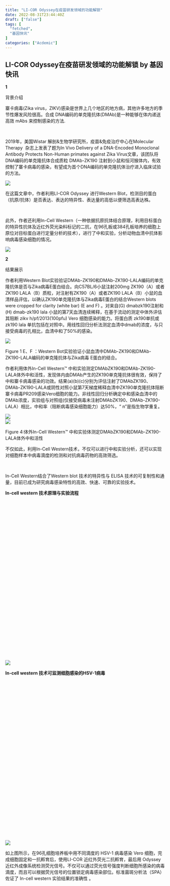 ```yaml
---
title: "LI-COR Odyssey在疫苗研发领域的功能解锁"
date: 2022-08-31T23:44:40Z
draft: ["false"]
tags: [
  "fetched",
  "基因快讯"
]
categories: ["Acdemic"]
---
```

LI-COR Odyssey在疫苗研发领域的功能解锁 by 基因快讯
------
<div><section><section powered-by="xiumi.us"><section><section powered-by="xiumi.us"><section><section powered-by="xiumi.us"><section><p><strong>1</strong></p></section></section></section><section><section powered-by="xiumi.us"><p><span>背景介绍</span></p></section></section></section></section></section><section powered-by="xiumi.us"><section><section powered-by="xiumi.us"><p>寨卡病毒(Zika virus，ZIKV)感染是世界上几个地区的地方病，其他许多地方的季节性爆发风险很高。合成 DNA编码的单克隆抗体(DMAb)是一种能够在体内递送高效 mAbs 来控制感染的方法.</p><p><br></p><p>2019年，美国Wistar 解剖&amp;生物学研究所，疫苗&amp;免疫治疗中心在Molecular Therapy  杂志上发表了题为In Vivo Delivery of a DNA-Encoded Monoclonal Antibody Protects Non-Human primates against Zika Virus文章，该团队将DNA编码的单克隆抗体合成质粒 DMAb-ZK190 注射到小鼠和恒河猴体内，有效控制了寨卡病毒的感染，有望成为首个DNA编码的单克隆抗体治疗进入临床试验的方法。</p></section></section></section><section powered-by="xiumi.us"><section><img data-ratio="0.4092593" data-src="https://mmbiz.qpic.cn/mmbiz_png/rjTSBEibQY57MKicIt7dGtFLmQvicwlYGXnEaTEXTXVHY4YwM72L2dmkf2Kr0tGYWI7nNg73O2I4YibmnKjFIdHz0w/640?wx_fmt=png" data-type="png" data-w="1080" src="https://mmbiz.qpic.cn/mmbiz_png/rjTSBEibQY57MKicIt7dGtFLmQvicwlYGXnEaTEXTXVHY4YwM72L2dmkf2Kr0tGYWI7nNg73O2I4YibmnKjFIdHz0w/640?wx_fmt=png"></section></section><section powered-by="xiumi.us"><section><section powered-by="xiumi.us"><p>在这篇文章中，作者利用LI-COR Odyssey 进行Western Blot，检测目的蛋白（抗原/抗体）是否表达、表达的特异性、表达量的高低以便筛选高表达株。</p><p><br></p><p>此外，作者还利用In-Cell Western（一种依据抗原抗体结合原理，利用目标蛋白的特异性抗体及近红外荧光染料标记的二抗，在96孔板或384孔板培养的细胞上原位对目标蛋白进行定量分析的技术），进行了中和实验，分析动物血清中抗体影响病毒感染细胞的情况。</p></section></section></section><section powered-by="xiumi.us"><section><img data-ratio="0.7221135" data-src="https://mmbiz.qpic.cn/mmbiz_png/rjTSBEibQY57MKicIt7dGtFLmQvicwlYGXnH4LAtu0kTkgp6zleu7ibxcDRwg88mJwO8xWAQdE79AlxtuI30WGqAmw/640?wx_fmt=png" data-type="png" data-w="511" src="https://mmbiz.qpic.cn/mmbiz_png/rjTSBEibQY57MKicIt7dGtFLmQvicwlYGXnH4LAtu0kTkgp6zleu7ibxcDRwg88mJwO8xWAQdE79AlxtuI30WGqAmw/640?wx_fmt=png"></section></section><section powered-by="xiumi.us"><section><section powered-by="xiumi.us"><section><section powered-by="xiumi.us"><section><p><strong>2</strong></p></section></section></section><section><section powered-by="xiumi.us"><p><span>结果展示</span></p></section></section></section></section></section><section powered-by="xiumi.us"><section><section powered-by="xiumi.us"><p><span>作者利用Western Blot实验验证DMAb-ZK190和DMAb-ZK190-LALA编码的单克隆抗体是否与Zika病毒E蛋白结合。向C57BL/6小鼠注射200mg ZK190（A）或者ZK190 LALA（B）质粒，对注射有ZK190（A）或者ZK190 LALA（B）小鼠的血清样品评估，以确认ZK190单克隆抗体与Zika病毒E蛋白的结合Western blots were cropped for clarity (white bar) (E and F) 。对</span><span>来自(G) dmabzk190注射和(H) dmab-zk190 lala 小鼠的第7天血清连续稀释，在基于流动的测定中体外评估其阻断 zikv h/pf/2013(100pfu) Vero 细胞感染的能力。将蛋白质 zk190单抗或 zk190 lala 单抗包括在对照中。用线性回归分析法测定血清中dmab的浓度，与只接受病毒的孔相比，血清中和了50%的感染。</span></p></section></section></section><section powered-by="xiumi.us"><section><img data-ratio="0.9916201" data-src="https://mmbiz.qpic.cn/mmbiz_png/rjTSBEibQY57MKicIt7dGtFLmQvicwlYGXnaibydoFKFHicRbuXrFF4Te0ynDW5fQWELs4oBGuoIxSkI8Jp5IS5um5w/640?wx_fmt=png" data-type="png" data-w="1074" src="https://mmbiz.qpic.cn/mmbiz_png/rjTSBEibQY57MKicIt7dGtFLmQvicwlYGXnaibydoFKFHicRbuXrFF4Te0ynDW5fQWELs4oBGuoIxSkI8Jp5IS5um5w/640?wx_fmt=png"></section></section><section powered-by="xiumi.us"><p>Figure 1 E、F ：Western Bot实验验证小鼠血清中DMAb-ZK190和DMAb-ZK190-LALA编码的单克隆抗体与Zika病毒 E蛋白的结合。</p></section><section powered-by="xiumi.us"><section><section powered-by="xiumi.us"><p>作者利用体外In-Cell Western™ 中和实验测定DMAbZK190和DMAb-ZK190-LALA体外中和活性，发现体内由DMAb产生的ZK190单克隆抗体很有效，保持了中和寨卡病毒感染的功效。结果(a)(b)(c)分别为评估注射了DMAbZK190、DMAb-ZK190-LALA或阴性对照小鼠第7天梯度稀释血清中ZK190单克隆抗体阻断寨卡病毒PR209感染Vero细胞的能力。非线性回归分析确定中和感染血清中的DMAb浓度，实验组与对照组(仅接受病毒未注射DMAbZK190、DMAb-ZK190-LALA）相比，中和率（阻断病毒感染细胞能力）达50%，“ n”是指生物学重复。</p></section></section></section><section powered-by="xiumi.us"><section><img data-ratio="0.351145" data-src="https://mmbiz.qpic.cn/mmbiz_png/rjTSBEibQY57MKicIt7dGtFLmQvicwlYGXn17H2Tyl0Rqcm5gK0BGLB9aOXfll3SmN2qBC8jUNGbZHuwwm3f5oKbw/640?wx_fmt=png" data-type="png" data-w="655" src="https://mmbiz.qpic.cn/mmbiz_png/rjTSBEibQY57MKicIt7dGtFLmQvicwlYGXn17H2Tyl0Rqcm5gK0BGLB9aOXfll3SmN2qBC8jUNGbZHuwwm3f5oKbw/640?wx_fmt=png"></section></section><section powered-by="xiumi.us"><section><img data-ratio="0.3101852" data-src="https://mmbiz.qpic.cn/mmbiz_png/rjTSBEibQY57MKicIt7dGtFLmQvicwlYGXnicI5vYxf6CB2LpiaHrHcFhDTWrlBKjZ94owlVUfZaDxbM79h3hNSRwlw/640?wx_fmt=png" data-type="png" data-w="1080" src="https://mmbiz.qpic.cn/mmbiz_png/rjTSBEibQY57MKicIt7dGtFLmQvicwlYGXnicI5vYxf6CB2LpiaHrHcFhDTWrlBKjZ94owlVUfZaDxbM79h3hNSRwlw/640?wx_fmt=png"></section></section><section powered-by="xiumi.us"><p>Figure 4:体外In-Cell Western™ 中和实验体测定DMAbZK190和DMAb-ZK190-LALA体外中和活性</p></section><section powered-by="xiumi.us"><section><section powered-by="xiumi.us"><p>不仅如此，利用In-Cell Western技术，不仅可以进行中和实验分析，还可以实现对细胞样本中病毒滴度的检测和对抗病毒药物的高效筛选。</p><p><br></p><p>In-Cell Western结合了Western blot 技术的特异性与 ELISA 技术的可复制性和通量，目前已成为研究病毒感染特性的高效、快速、可靠的实验技术。 </p></section></section></section><section powered-by="xiumi.us"><section><section powered-by="xiumi.us"><section><p><strong>In-cell western 技术原理与实验流程</strong></p></section></section></section><section><svg viewbox="0 0 1 1"></svg></section></section><section powered-by="xiumi.us"><section><img data-ratio="0.3138075" data-src="https://mmbiz.qpic.cn/mmbiz_png/rjTSBEibQY57MKicIt7dGtFLmQvicwlYGXnIE5ZMEaug9z2iaKHF4IKpLOL7CQnoic8GrSh0piaVQIJS3ejAyzax75ow/640?wx_fmt=png" data-type="png" data-w="956" src="https://mmbiz.qpic.cn/mmbiz_png/rjTSBEibQY57MKicIt7dGtFLmQvicwlYGXnIE5ZMEaug9z2iaKHF4IKpLOL7CQnoic8GrSh0piaVQIJS3ejAyzax75ow/640?wx_fmt=png"></section></section><section powered-by="xiumi.us"><section><section powered-by="xiumi.us"><section><p><strong>In-cell western 技术可监测细胞感染的HSV-1病毒</strong></p></section></section></section><section><svg viewbox="0 0 1 1"></svg></section></section><section powered-by="xiumi.us"><section><img data-ratio="0.7507508" data-src="https://mmbiz.qpic.cn/mmbiz_png/rjTSBEibQY57MKicIt7dGtFLmQvicwlYGXnnqqVVqxQeu5ia6u3s2iaHgZ9AUcVU9nOoBsoDKa1ias7NtYZEaK1rAfEw/640?wx_fmt=png" data-type="png" data-w="666" src="https://mmbiz.qpic.cn/mmbiz_png/rjTSBEibQY57MKicIt7dGtFLmQvicwlYGXnnqqVVqxQeu5ia6u3s2iaHgZ9AUcVU9nOoBsoDKa1ias7NtYZEaK1rAfEw/640?wx_fmt=png"></section></section><section powered-by="xiumi.us"><section><section powered-by="xiumi.us"><p>如上图所示，在96孔细胞培养板中用不同滴度的 HSV-1 病毒感染 Vero 细胞，完成细胞固定和一抗孵育后，使用LI-COR 近红外荧光二抗孵育，最后用 Odyssey 近红外成像系统检测荧光信号。不仅可以通过荧光信号强度判断细胞所感染的病毒滴度，而且可以根据荧光信号的位置锁定病毒感染部位。标准菌斑分析法（SPA）佐证了 In-cell western 实验结果的准确性 。</p></section></section></section><section powered-by="xiumi.us"><section><section powered-by="xiumi.us"><section><svg viewbox="0 0 1 1"></svg></section></section><section powered-by="xiumi.us"><section><svg viewbox="0 0 1 1"></svg></section></section><section powered-by="xiumi.us"><section><svg viewbox="0 0 1 1"></svg></section></section><section powered-by="xiumi.us"><section><svg viewbox="0 0 1 1"></svg></section></section></section></section><section powered-by="xiumi.us"><section><p><strong>In-cell western 技术优势</strong></p></section></section><section powered-by="xiumi.us"><section><section powered-by="xiumi.us"><section><section powered-by="xiumi.us"><p><br></p></section></section></section><section powered-by="xiumi.us"><section><section powered-by="xiumi.us"><p>省时，直接在微孔板检测，无需细胞裂解、跑胶和转膜等过程</p></section></section></section></section></section><section powered-by="xiumi.us"><section><section powered-by="xiumi.us"><section><section powered-by="xiumi.us"><p><br></p></section></section></section><section powered-by="xiumi.us"><section><section powered-by="xiumi.us"><p>高通量，一次可实现96/384个样品检测</p></section></section></section></section></section><section powered-by="xiumi.us"><section><section powered-by="xiumi.us"><section><section powered-by="xiumi.us"><p><br></p></section></section></section><section powered-by="xiumi.us"><section><section powered-by="xiumi.us"><p>数据变异小，直接对细胞内的蛋白进行检测，特异性好，灵敏度高</p></section></section></section></section></section><section powered-by="xiumi.us"><section><section powered-by="xiumi.us"><section><section powered-by="xiumi.us"><p><br></p></section></section></section><section powered-by="xiumi.us"><section><section powered-by="xiumi.us"><p>双通道同时检测，不同荧光标记二抗同时检测两个蛋白</p></section></section></section></section></section><section powered-by="xiumi.us"><p><span>参考文献：</span></p><p><span>Rianne N. et al.In Vivo Delivery of a DNA-Encoded Monoclonal Antibody Protects Non-Human primates against Zika Virus. Molecular Therapy Vol. 27 No 5 May 2019.</span></p><p><span>Weldon, S.K., et. al. (2010). Journal of Virological Methods, 168(1–2), 57–62. DOI: 10.1016/j.jviromet.2010.04.016</span></p></section><section powered-by="xiumi.us"><section><p><span>  //  </span></p></section></section><section powered-by="xiumi.us"><section><section powered-by="xiumi.us"><p>LI-COR Biosciences公司在近红外荧光成像领域已有25年的积淀。25年来，LI-COR Odyssey ®双色红外激光成像系统由于可实现Western Blot精确定量，多重Western Blot检测，且重复性更高，通量更高，拥丰富的应用范围，因而得到了全球生物医学研究人员的信赖。</p></section></section></section><p powered-by="xiumi.us"><br></p><section powered-by="xiumi.us"><section><section powered-by="xiumi.us"><section><p><strong>丰富的应用</strong></p></section></section></section></section><section powered-by="xiumi.us"><section><section powered-by="xiumi.us"><section><svg viewbox="0 0 1 1"></svg></section></section></section></section><section powered-by="xiumi.us"><section><section powered-by="xiumi.us"><section><svg viewbox="0 0 1 1"></svg></section></section></section></section><section powered-by="xiumi.us"><section><img data-ratio="1.3184713" data-src="https://mmbiz.qpic.cn/mmbiz_png/rjTSBEibQY57MKicIt7dGtFLmQvicwlYGXnGJtxFZKkibvDSM9iazQ9heShSthbWUShuVp7CI2LpHWzBicHxBd5zSl2Q/640?wx_fmt=png" data-type="png" data-w="785" src="https://mmbiz.qpic.cn/mmbiz_png/rjTSBEibQY57MKicIt7dGtFLmQvicwlYGXnGJtxFZKkibvDSM9iazQ9heShSthbWUShuVp7CI2LpHWzBicHxBd5zSl2Q/640?wx_fmt=png"></section></section><p powered-by="xiumi.us"><br></p><section powered-by="xiumi.us"><section><section powered-by="xiumi.us"><p>基因有限公司作为LICOR产品中国区代理商，为您提供专业的近红外成像技术在Western Blot、In-Cell Western、双色EMSA、活体成像等方面的解决方案，提供更多应用咨询及技术支持。进一步了解更多详细内容，请关注我们的官方微信“基因快讯”或联系您身边的基因有限公司工作人员。</p></section><section powered-by="xiumi.us"><p><br></p></section></section></section><section powered-by="xiumi.us"><section><section powered-by="xiumi.us"><section><section><section powered-by="xiumi.us"><p><br></p></section></section></section></section></section><section><section powered-by="xiumi.us"><section><section powered-by="xiumi.us"><p><br></p></section></section></section></section></section><section powered-by="xiumi.us"><section><section powered-by="xiumi.us"><section><svg viewbox="0 0 1 1"></svg></section></section></section></section><section powered-by="xiumi.us"><section><section powered-by="xiumi.us"><section><section><svg viewbox="0 0 1 1"></svg></section></section></section><section powered-by="xiumi.us"><section><section><svg viewbox="0 0 1 1"></svg></section></section></section></section><section><section powered-by="xiumi.us"><section><p><strong>扫描二维码 关注我们  </strong><span>// </span></p></section></section></section></section><section powered-by="xiumi.us"><section><img data-ratio="0.7212963" data-src="https://mmbiz.qpic.cn/mmbiz_png/rjTSBEibQY57MKicIt7dGtFLmQvicwlYGXnKib7109LWLKiawbDLWiaN7oQKnFwDaXnib9sHBOftpCx18YdpKeicR3ZYCQ/640?wx_fmt=png" data-type="png" data-w="1080" src="https://mmbiz.qpic.cn/mmbiz_png/rjTSBEibQY57MKicIt7dGtFLmQvicwlYGXnKib7109LWLKiawbDLWiaN7oQKnFwDaXnib9sHBOftpCx18YdpKeicR3ZYCQ/640?wx_fmt=png"></section></section></section></div>  
<hr>
<a href="https://mp.weixin.qq.com/s/j5fMzg-xANVW7T-iunHjyA",target="_blank" rel="noopener noreferrer">原文链接</a>
